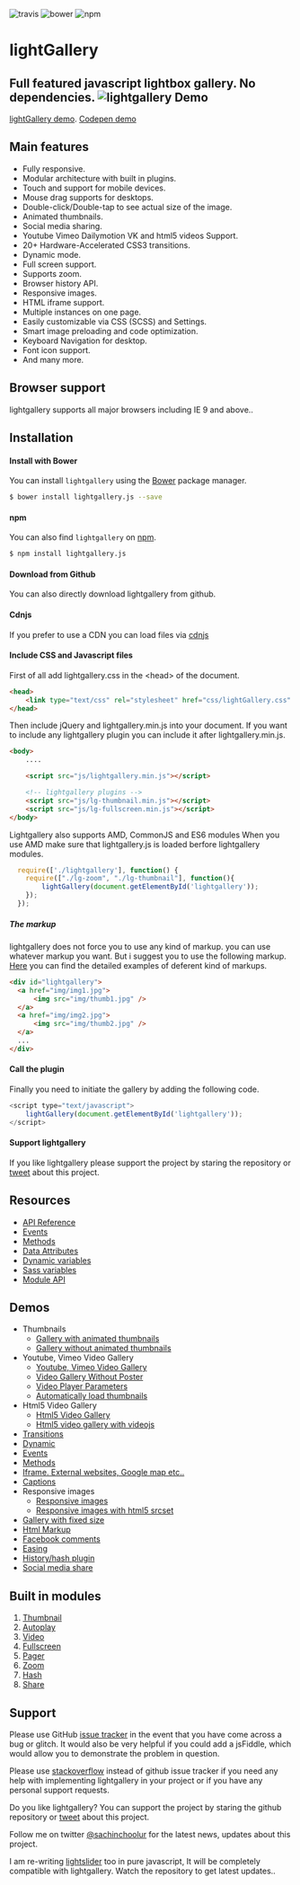 ![travis](https://travis-ci.org/sachinchoolur/lightgallery.js.svg?branch=master)
![bower](https://img.shields.io/bower/v/lightgallery.js.svg)
![npm](https://img.shields.io/npm/v/lightgallery.js.svg)

# lightGallery
Full featured javascript lightbox gallery. No dependencies.
![lightgallery](https://raw.githubusercontent.com/sachinchoolur/lightgallery.js/master/lib/lg.png)
Demo
---
[lightGallery demo](http://sachinchoolur.github.io/lightgallery.js/). [Codepen demo](http://codepen.io/sachinchoolur/details/QjLNMM/) 

Main features
---

* Fully responsive.
* Modular architecture with built in plugins.
* Touch and support for mobile devices.
* Mouse drag supports for desktops.
* Double-click/Double-tap to see actual size of the image.
* Animated thumbnails.
* Social media sharing.
* Youtube Vimeo Dailymotion VK and html5 videos Support.
* 20+ Hardware-Accelerated CSS3 transitions.
* Dynamic mode.
* Full screen support.
* Supports zoom.
* Browser history API.
* Responsive images.
* HTML iframe support.
* Multiple instances on one page.
* Easily customizable via CSS (SCSS) and Settings.
* Smart image preloading and code optimization.
* Keyboard Navigation for desktop.
* Font icon support.
* And many more.
 
Browser support
---
lightgallery supports all major browsers including IE 9 and above..


Installation
---
#### Install with Bower

You can install ```lightgallery``` using the [Bower](http://bower.io) package manager.

```sh
$ bower install lightgallery.js --save
```

#### npm

You can also find ```lightgallery``` on [npm](http://npmjs.org).

```sh
$ npm install lightgallery.js
```
#### Download from Github

You can also directly download lightgallery from github.

#### Cdnjs

If you prefer to use a CDN you can load files via [cdnjs](https://cdnjs.com/libraries/lightgallery)

#### Include CSS and Javascript files
First of all add lightgallery.css in the &lt;head&gt; of the document.
``` html
<head>
    <link type="text/css" rel="stylesheet" href="css/lightGallery.css" /> 
</head>
```
Then include jQuery and lightgallery.min.js into your document.
If you want to include any lightgallery plugin you can include it after lightgallery.min.js.
``` html
<body>
    ....

    <script src="js/lightgallery.min.js"></script>

    <!-- lightgallery plugins -->
    <script src="js/lg-thumbnail.min.js"></script>
    <script src="js/lg-fullscreen.min.js"></script>
</body>  
```

Lightgallery also supports AMD, CommonJS and ES6 modules 
When you use AMD make sure that lightgallery.js is loaded berfore lightgallery modules.
``` javascript
  require(['./lightgallery'], function() {
    require(["./lg-zoom", "./lg-thumbnail"], function(){
        lightGallery(document.getElementById('lightgallery')); 
    });
  });
``` 
##### The markup
lightgallery does not force you to use any kind of markup. you can use whatever markup you want. But i suggest you to use the following markup. [Here](http://sachinchoolur.github.io/lightgallery.js/demos/html-markup.html) you can find the detailed examples of deferent kind of markups.
``` html
<div id="lightgallery">
  <a href="img/img1.jpg">
      <img src="img/thumb1.jpg" />
  </a>
  <a href="img/img2.jpg">
      <img src="img/thumb2.jpg" />
  </a>
  ...
</div>
```
#### Call the plugin
Finally you need to initiate the gallery by adding the following code.
``` javascript
<script type="text/javascript">
    lightGallery(document.getElementById('lightgallery')); 
</script>
```

#### Support lightgallery
If you like lightgallery please support the project by staring the repository or <a href="https://twitter.com/intent/tweet?original_referer=https%3A%2F%2Fabout.twitter.com%2Fresources%2Fbuttons&ref_src=twsrc%5Etfw&text=lightgallery%20-%20Full%20featured%20%23javascript%20lightbox%20gallery%2C%20No%20%23jQuery%20-%20http%3A%2F%2Fbit.ly%2F2amlfJe" target="_blank">tweet</a> about this project.


Resources
----
* [API Reference](http://sachinchoolur.github.io/lightgallery.js/docs/api.html)
* [Events](http://sachinchoolur.github.io/lightgallery.js/docs/api.html#events)
* [Methods](http://sachinchoolur.github.io/lightgallery.js/docs/api.html#methods)
* [Data Attributes](http://sachinchoolur.github.io/lightgallery.js/docs/api.html#attributes)
* [Dynamic variables](http://sachinchoolur.github.io/lightgallery.js/docs/api.html#dynamic)
* [Sass variables](http://sachinchoolur.github.io/lightgallery.js/docs/api.html#sass)
* [Module API](http://sachinchoolur.github.io/lightgallery.js/docs/plugin-api.html)

Demos 
----
* Thumbnails
  * [Gallery with animated thumbnails](http://sachinchoolur.github.io/lightgallery.js/demos/) 
  * [Gallery without animated thumbnails](http://sachinchoolur.github.io/lightgallery.js/demos/#normal-thumb) 
* Youtube, Vimeo Video Gallery
  * [Youtube, Vimeo Video Gallery](http://sachinchoolur.github.io/lightgallery.js/demos/videos.html)
  * [Video Gallery Without Poster](http://sachinchoolur.github.io/lightgallery.js/demos/videos.html#video-without-poster)
  * [Video Player Parameters](http://sachinchoolur.github.io/lightgallery.js/demos/videos.html#video-player-param)
  * [Automatically load thumbnails](http://sachinchoolur.github.io/lightgallery.js/demos/videos.html#auto-thumb)
* Html5 Video Gallery
  * [Html5 Video Gallery](http://sachinchoolur.github.io/lightgallery.js/demos/html5-videos.html)
  * [Html5 video gallery with videojs](http://sachinchoolur.github.io/lightgallery.js/demos/html5-videos.html#video-without-poster)
* [Transitions](http://sachinchoolur.github.io/lightgallery.js/demos/transitions.html)
* [Dynamic](http://sachinchoolur.github.io/lightgallery.js/demos/dynamic.html)
* [Events](http://sachinchoolur.github.io/lightgallery.js/demos/events.html)
* [Methods](http://sachinchoolur.github.io/lightgallery.js/demos/methods.html)
* [Iframe. External websites, Google map etc..](http://sachinchoolur.github.io/lightgallery.js/demos/iframe.html)
* [Captions](http://sachinchoolur.github.io/lightgallery.js/demos/captions.html)
* Responsive images
  * [Responsive images](http://sachinchoolur.github.io/lightgallery.js/demos/responsive.html)
  * [Responsive images with html5 srcset](http://sachinchoolur.github.io/lightgallery.js/demos/responsive.html#srcset-demo)
* [Gallery with fixed size](http://sachinchoolur.github.io/lightgallery.js/demos/fixed-size.html)
* [Html Markup](http://sachinchoolur.github.io/lightgallery.js/demos/html-markup.html)
* [Facebook comments](http://sachinchoolur.github.io/lightgallery.js/demos/comment-box.html)
* [Easing](http://sachinchoolur.github.io/lightgallery.js/demos/easing.html)
* [History/hash plugin](http://sachinchoolur.github.io/lightgallery.js/demos/hash.html)
* [Social media share](http://sachinchoolur.github.io/lightgallery.js/demos/share.html)

Built in modules
----
1. [Thumbnail](http://sachinchoolur.github.io/lightgallery.js/docs/api.html#lg-thumbnial)
2. [Autoplay](http://sachinchoolur.github.io/lightgallery.js/docs/api.html#lg-autoplay)
3. [Video](http://sachinchoolur.github.io/lightgallery.js/docs/api.html#lg-video)
4. [Fullscreen](http://sachinchoolur.github.io/lightgallery.js/docs/api.html#lg-fullscreen)
5. [Pager](http://sachinchoolur.github.io/lightgallery.js/docs/api.html#lg-pager)
6. [Zoom](http://sachinchoolur.github.io/lightgallery.js/docs/api.html#lg-zoom)
7. [Hash](http://sachinchoolur.github.io/lightgallery.js/docs/api.html#lg-hash)
7. [Share](http://sachinchoolur.github.io/lightgallery.js/docs/api.html#lg-share)

Support
----
Please use GitHub [issue tracker](https://github.com/sachinchoolur/lightgallery.js/issues/new) in the event that you have come across a bug or glitch. It would also be very helpful if you could add a jsFiddle, which would allow you to demonstrate the problem in question.


Please use [stackoverflow](https://stackoverflow.com/search?q=lightgallery) instead of github issue tracker if you need any help with implementing lightgallery in your project or if you have any personal support requests.

Do you like lightgallery? You can support the project by staring the github repository or [tweet](https://twitter.com/intent/tweet?original_referer=https%3A%2F%2Fabout.twitter.com%2Fresources%2Fbuttons&ref_src=twsrc%5Etfw&text=lightGallery%20-%20The%20complete%20%23jQuery%20lightbox%20gallery%20plugin.%20%23javascript&tw_p=tweetbutton&url=http%3A%2F%2Fsachinchoolur.github.io%2FlightGallery%2F) about this project.

Follow me on twitter [@sachinchoolur](https://twitter.com/sachinchoolur) for the latest news, updates about this project.

I am re-writing [lightslider](https://github.com/sachinchoolur/lightslider) too in pure javascript, It will be completely compatible with lightgallery. Watch the repository to get latest updates..


